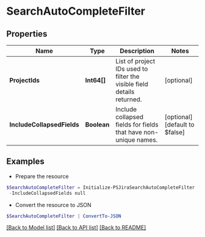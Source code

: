 # SearchAutoCompleteFilter
## Properties

Name | Type | Description | Notes
------------ | ------------- | ------------- | -------------
**ProjectIds** | **Int64[]** | List of project IDs used to filter the visible field details returned. | [optional] 
**IncludeCollapsedFields** | **Boolean** | Include collapsed fields for fields that have non-unique names. | [optional] [default to $false]

## Examples

- Prepare the resource
```powershell
$SearchAutoCompleteFilter = Initialize-PSJiraSearchAutoCompleteFilter  -ProjectIds null `
 -IncludeCollapsedFields null
```

- Convert the resource to JSON
```powershell
$SearchAutoCompleteFilter | ConvertTo-JSON
```

[[Back to Model list]](../README.md#documentation-for-models) [[Back to API list]](../README.md#documentation-for-api-endpoints) [[Back to README]](../README.md)

